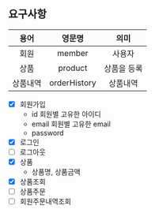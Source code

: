 

## 요구사항 

|용어|영문명|의미|
|:---:|:---:|:---:|
|회원  |member |사용자
|상품  |product |상품을 등록|
|상품내역| orderHistory| 상품내역|

- [x] 회원가입
  - id 회원별 고유한 아이디 
  - email 회원별 고유한 email 
  - password
- [x] 로그인
- [ ] 로그아웃
- [x] 상품
  - 상품명, 상품금액
- [x] 상품조회
- [ ] 상품주문
- [ ] 회원주문내역조회 